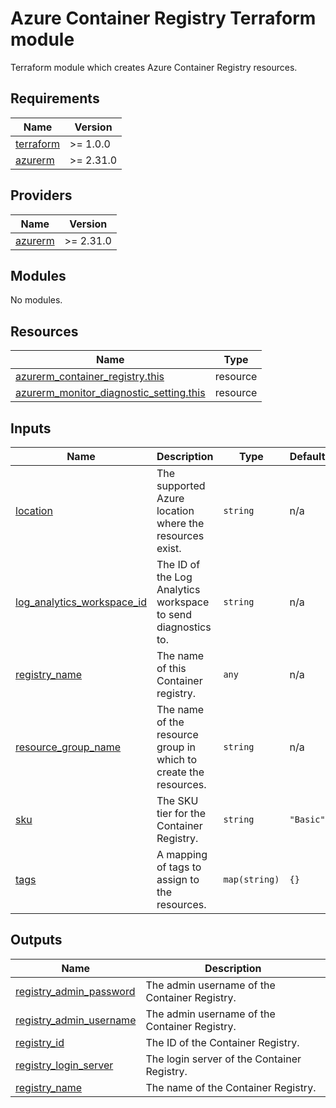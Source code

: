 # Azure Container Registry Terraform module

Terraform module which creates Azure Container Registry resources.

<!-- BEGIN_TF_DOCS -->
## Requirements

| Name | Version |
|------|---------|
| <a name="requirement_terraform"></a> [terraform](#requirement\_terraform) | >= 1.0.0 |
| <a name="requirement_azurerm"></a> [azurerm](#requirement\_azurerm) | >= 2.31.0 |

## Providers

| Name | Version |
|------|---------|
| <a name="provider_azurerm"></a> [azurerm](#provider\_azurerm) | >= 2.31.0 |

## Modules

No modules.

## Resources

| Name | Type |
|------|------|
| [azurerm_container_registry.this](https://registry.terraform.io/providers/hashicorp/azurerm/latest/docs/resources/container_registry) | resource |
| [azurerm_monitor_diagnostic_setting.this](https://registry.terraform.io/providers/hashicorp/azurerm/latest/docs/resources/monitor_diagnostic_setting) | resource |

## Inputs

| Name | Description | Type | Default | Required |
|------|-------------|------|---------|:--------:|
| <a name="input_location"></a> [location](#input\_location) | The supported Azure location where the resources exist. | `string` | n/a | yes |
| <a name="input_log_analytics_workspace_id"></a> [log\_analytics\_workspace\_id](#input\_log\_analytics\_workspace\_id) | The ID of the Log Analytics workspace to send diagnostics to. | `string` | n/a | yes |
| <a name="input_registry_name"></a> [registry\_name](#input\_registry\_name) | The name of this Container registry. | `any` | n/a | yes |
| <a name="input_resource_group_name"></a> [resource\_group\_name](#input\_resource\_group\_name) | The name of the resource group in which to create the resources. | `string` | n/a | yes |
| <a name="input_sku"></a> [sku](#input\_sku) | The SKU tier for the Container Registry. | `string` | `"Basic"` | no |
| <a name="input_tags"></a> [tags](#input\_tags) | A mapping of tags to assign to the resources. | `map(string)` | `{}` | no |

## Outputs

| Name | Description |
|------|-------------|
| <a name="output_registry_admin_password"></a> [registry\_admin\_password](#output\_registry\_admin\_password) | The admin username of the Container Registry. |
| <a name="output_registry_admin_username"></a> [registry\_admin\_username](#output\_registry\_admin\_username) | The admin username of the Container Registry. |
| <a name="output_registry_id"></a> [registry\_id](#output\_registry\_id) | The ID of the Container Registry. |
| <a name="output_registry_login_server"></a> [registry\_login\_server](#output\_registry\_login\_server) | The login server of the Container Registry. |
| <a name="output_registry_name"></a> [registry\_name](#output\_registry\_name) | The name of the Container Registry. |
<!-- END_TF_DOCS -->